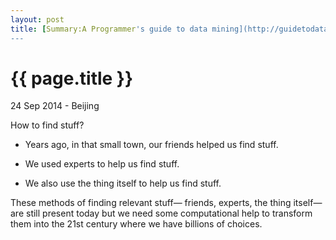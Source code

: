 ```yaml
---
layout: post
title: [Summary:A Programmer's guide to data mining](http://guidetodatamining.com/)
---
```


{{ page.title }}
================

<p class="meta">24 Sep 2014 - Beijing</p>



How to find stuff?

- Years ago, in that small town, our friends helped us find stuff. 

- We used experts to help us find stuff.

- We also use the thing itself to help us find stuff. 

These methods of finding relevant stuff— friends, experts, the thing itself—are still present today but we need some computational help to transform them into the 21st century where we have billions of choices.